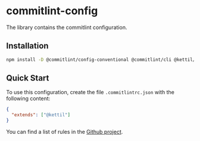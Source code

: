 # commitlint-config

The library contains the commitlint configuration.

## Installation

```bash
npm install -D @commitlint/config-conventional @commitlint/cli @kettil/commitlint-config
```

## Quick Start

To use this configuration, create the file `.commitlintrc.json` with the following content:

```json
{
  "extends": ["@kettil"]
}
```

You can find a list of rules in the [Github project](https://github.com/conventional-changelog/commitlint/blob/master/docs/reference-rules.md).
